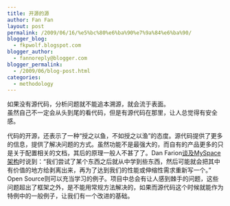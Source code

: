 ```yaml
---
title: 开源的源
author: Fan Fan
layout: post
permalink: /2009/06/16/%e5%bc%80%e6%ba%90%e7%9a%84%e6%ba%90/
blogger_blog:
  - fkpwolf.blogspot.com
blogger_author:
  - fannoreply@blogger.com
blogger_permalink:
  - /2009/06/blog-post.html
categories:
  - methodology
---
```

如果没有源代码，分析问题就不能追本溯源，就会流于表面。  
虽然自己不一定会从头到尾的看代码，但是有源代码在那里，让人总觉得有安全感。

代码的开源，还表示了一种“授之以鱼，不如授之以渔”的态度。源代码提供了更多的信息，提供了解决问题的方式。虽然功能不是最强大的，而自有的产品更多的只是关于配置相关的文档，其后的原理一般人不甚了了。Dan Farion<a href="http://www.infoq.com/cn/interviews/MySpace-Architecture-Dan-Farino-cn" target="_blank">谈及MySpace架构</a>时说到：“我们尝试了某个东西之后就从中学到些东西，然后可能就会把其中有价值的地方给剥离出来，再为了达到我们的性能或伸缩性需求重新写一个。” Open Source则可以充当学习的例子。项目中总会有让人感到棘手的问题，这些问题超出了框架之外，是不能用常规方法解决的，如果而源代码这个时候就能作为特例中的一般例子，让我们有一个改进的基础。